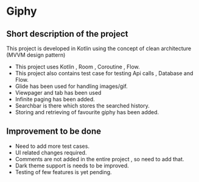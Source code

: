 # Giphy

## Short description of the project
This project is developed in Kotlin using the concept of clean architecture (MVVM design pattern)
- This project uses Kotlin , Room , Coroutine , Flow.
- This project also contains test case for testing Api calls , Database and Flow.
- Glide has been used for handling images/gif.
- Viewpager and tab has been used
- Infinite paging has been added.
- Searchbar is there which stores the searched history.
- Storing and retrieving of favourite giphy has been added.

## Improvement to be done
- Need to add more test cases.
- UI related changes required.
- Comments are not added in the entire project , so need to add that.
- Dark theme support is needs to be improved.
- Testing of few features is yet pending.
